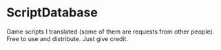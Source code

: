 # ScriptDatabase
Game scripts I translated (some of them are requests from other people).
Free to use and distribute. Just give credit.
